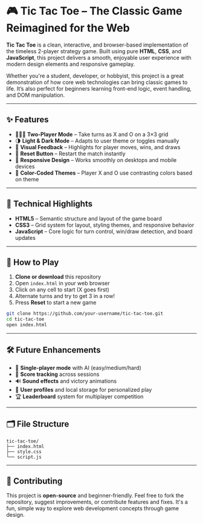 # 🎮 Tic Tac Toe – The Classic Game Reimagined for the Web

**Tic Tac Toe** is a clean, interactive, and browser-based implementation of the timeless 2-player strategy game. Built using pure **HTML**, **CSS**, and **JavaScript**, this project delivers a smooth, enjoyable user experience with modern design elements and responsive gameplay.

Whether you're a student, developer, or hobbyist, this project is a great demonstration of how core web technologies can bring classic games to life. It’s also perfect for beginners learning front-end logic, event handling, and DOM manipulation.

---

## ✨ Features

* 🧑‍🤝‍🧑 **Two-Player Mode** – Take turns as X and O on a 3×3 grid
* 🌗 **Light & Dark Mode** – Adapts to user theme or toggles manually
* 🔔 **Visual Feedback** – Highlights for player moves, wins, and draws
* 🔁 **Reset Button** – Restart the match instantly
* 📱 **Responsive Design** – Works smoothly on desktops and mobile devices
* 🎨 **Color-Coded Themes** – Player X and O use contrasting colors based on theme

---

## 🧠 Technical Highlights

* **HTML5** – Semantic structure and layout of the game board
* **CSS3** – Grid system for layout, styling themes, and responsive behavior
* **JavaScript** – Core logic for turn control, win/draw detection, and board updates

---

## 🚀 How to Play

1. **Clone or download** this repository
2. Open `index.html` in your web browser
3. Click on any cell to start (X goes first)
4. Alternate turns and try to get 3 in a row!
5. Press **Reset** to start a new game

```bash
git clone https://github.com/your-username/tic-tac-toe.git
cd tic-tac-toe
open index.html
```

---

## 🛠️ Future Enhancements

* 🤖 **Single-player mode** with AI (easy/medium/hard)
* 💾 **Score tracking** across sessions
* 🔊 **Sound effects** and victory animations
* 🔐 **User profiles** and local storage for personalized play
* 🏆 **Leaderboard** system for multiplayer competition

---

## 🗂️ File Structure

```
tic-tac-toe/
├── index.html
├── style.css
└── script.js
```

---

## 🤝 Contributing

This project is **open-source** and beginner-friendly. Feel free to fork the repository, suggest improvements, or contribute features and fixes. It's a fun, simple way to explore web development concepts through game design.
